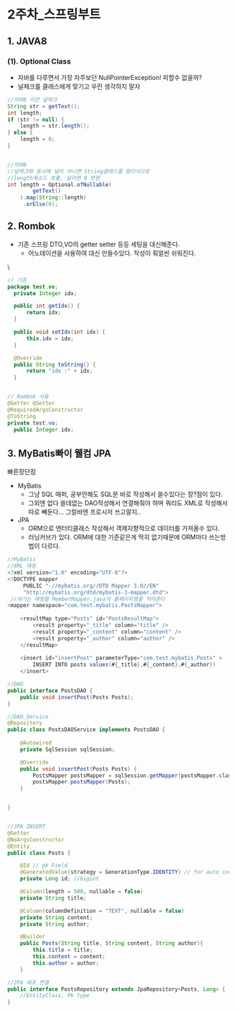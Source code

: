 # 2주차_스프링부트



## 1. JAVA8
### (1). Optional Class
- 자바를 다루면서 가장 자주보던 NullPointerException! 피할수 없을까?
- 널체크를 클래스에게 맞기고 우린 생각하지 말자


```java
//자바8 이전 널체크
String str = getText();
int length;
if (str != null) {
	length = str.length();
} else {
	length = 0;
}


//자바8 
//널체크와 동시에 널이 아니면 String클래스를 람다식으로
//length메소드 호출, 널이면 0 반환
int length = Optional.ofNullable(
        getText()
    ).map(String::length)
     .orElse(0);
```


## 2. Rombok
- 기존 스프링 DTO,VO의 getter setter 등등 세팅을 대신해준다.
  - 어노테이션을 사용하여 대신 만들수있다. 작성이 훠얼씬 쉬워진다. 

\
  ```java
  // 기존
  package test.vo;
    private Integer idx;

    public int getIdx() {
        return idx;
    }

    public void setIdx(int idx) {
        this.idx = idx;
    }

    @Override
    public String toString() {
        return "idx :" + idx;
    }


  // Rombok 사용
@Getter @Setter
@RequiredArgsConstructor
@ToString
  private test.vo;
    public Integer idx;

  ```


## 3. MyBatis빠이 웰컴 JPA 
빠른장단점
- MyBatis
  - 그냥 SQL 매퍼, 공부안해도 SQL문 바로 작성해서 쓸수있다는 장?점이 있다.
  - 그외엔 없다 쓸데없는 DAO작성해서 연결해줘야 하며 쿼리도 XML로 작성해서 따로 빼둔다... 그럴바엔 프로시저 쓰고말지..
- JPA
  - ORM으로 엔터티클래스 작성해서 객제지향적으로 데이터를 가져올수 있다.
  - 러닝커브가 있다. ORM에 대한 기준같은게 딱히 없기때문에 ORM마다 쓰는방법이 다르다.

```java
//MyBatis
//XML 매핑
<?xml version="1.0" encoding="UTF-8"?>
<!DOCTYPE mapper
     PUBLIC "-//mybatis.org//DTD Mapper 3.0//EN"
     "http://mybatis.org/dtd/mybatis-3-mapper.dtd">
 //여기는 매핑할 MemberMapper.java의 풀패키지명을 적어준다
<mapper namespace="com.test.mybatis.PostsMapper">
 
    <resultMap type="Posts" id="PostsResultMap">
        <result property="_title" column="title" />
        <result property="_content" column="content" />
        <result property="_author" column="author" />
    </resultMap>
 
    <insert id="insertPost" parameterType="com.test.mybatis.Posts" >
        INSERT INTO posts values(#{_title},#{_content},#{_author})
    </insert>

//DAO
public interface PostsDAO {
    public void insertPost(Posts Posts);
}

//DAO_Service
@Repository
public class PostsDAOService implements PostsDAO {
 
    @Autowired
    private SqlSession sqlSession;

    @Override
    public void insertPost(Posts Posts) {
        PostsMapper postsMapper = sqlSession.getMapper(postsMapper.class);
        postsMapper.postsMapper(Posts);
    }


}


//JPA INSERT
@Getter
@NoArgsConstructor
@Entity
public class Posts {

    @Id // pk Field
    @GeneratedValue(strategy = GenerationType.IDENTITY) // for auto increment
    private Long id; //bigint

    @Column(length = 500, nullable = false)
    private String title;

    @Column(columnDefinition = "TEXT", nullable = false)
    private String content;
    private String author;

    @Builder
    public Posts(String title, String content, String author){
        this.title = title;
        this.content = content;
        this.author = author;
    }

//JPA 레포 연결
public interface PostsRepository extends JpaRepository<Posts, Long> {
    //EntityClass, Pk type
}
```
